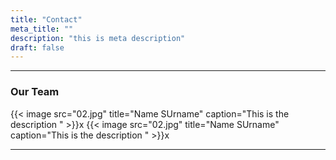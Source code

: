 ```yaml
---
title: "Contact"
meta_title: ""
description: "this is meta description"
draft: false
---
```

<hr>

### Our Team

{{< image src="02.jpg" title="Name SUrname" caption="This is the description " >}}x
{{< image src="02.jpg" title="Name SUrname" caption="This is the description " >}}x

<hr>